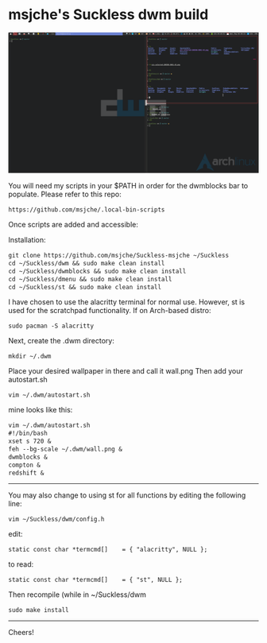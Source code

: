 # msjche's Suckless dwm build

![Alt text](screencap.png?raw=true "Title")

You will need my scripts in your $PATH in order for the dwmblocks bar to populate.  Please refer to this repo:

	https://github.com/msjche/.local-bin-scripts

Once scripts are added and accessible:

Installation:

	git clone https://github.com/msjche/Suckless-msjche ~/Suckless
	cd ~/Suckless/dwm && sudo make clean install
	cd ~/Suckless/dwmblocks && sudo make clean install
	cd ~/Suckless/dmenu && sudo make clean install
	cd ~/Suckless/st && sudo make clean install

I have chosen to use the alacritty terminal for normal use.  However, st is used for the scratchpad functionality.  If on Arch-based distro:

	sudo pacman -S alacritty

Next, create the .dwm directory:

	mkdir ~/.dwm

Place your desired wallpaper in there and call it wall.png
Then add your autostart.sh

	vim ~/.dwm/autostart.sh

mine looks like this:

	vim ~/.dwm/autostart.sh
	#!/bin/bash
	xset s 720 &
	feh --bg-scale ~/.dwm/wall.png &
	dwmblocks &
	compton &
	redshift &

-------------------------------------

You may also change to using st for all functions by editing the following line:

	vim ~/Suckless/dwm/config.h

edit:

	static const char *termcmd[]	= { "alacritty", NULL };

to read:

	static const char *termcmd[]	= { "st", NULL };

Then recompile (while in ~/Suckless/dwm

	sudo make install

-------------------------------------

Cheers!

